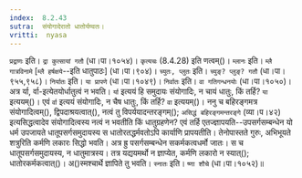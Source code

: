 ```yaml
---
index:  8.2.43
sutra:  संयोगादेरातो धातोर्यण्वतः।
vritti:  nyasa
---
```


`प्रद्राणः` इति। `द्रा कुत्सायां गतौ` (धा।पा।१०५४)। `कृत्यचः` (8.4.28) इति णत्वम्()। `म्लानः` इति। `म्लै गात्रविनामे` [`म्लै हर्षक्षये`--इति धातुपाठः] (धा।पा।९०४)। 
`च्युतः, प्लुतः` इति। `च्युङ्? प्लुङ्? गतौ` (धा।पा।९५५,९५८)। `निर्यातः` इति। `या प्रापणे` (धा।पा।१०४९)। `निर्वातः` इति। `वा गतिगन्धनयोः` (धा।पा।१०५०)। अत्र र्या, र्वा-इत्येतयोर्धातुत्वं न भवति। `र्या` इत्ययं हि समुदायः संयोगादिः, न चायं धातुः, किं तर्हि? `या` इत्ययम्()। एवं `र्वा` इत्ययं संयोगादिः, न चैष धातुः, किं तर्हि? `वा` इत्ययम्()। ननु च बहिरङ्गमत्र संयोगादित्वम्(), द्विपदाश्रयत्वात्(), नत्वं तु विपर्ययादन्तरङ्गम्(); `असिद्धं बहिरङ्गमन्तरङ्गे` (व्या।प।४२) इत्यसिद्धत्वादेव संयोगादित्वस्य नत्वं न भवतीति किं धातुग्रहणेन? एवं तर्हि एतज्ज्ञापयति--उपसर्गसम्बन्धेन यो धर्म उपजायते धातूपसर्गसमुदायस्य स धातोरतद्धर्मवतोऽपि कार्याणि प्रापयतीति। तेनोपास्तते गुरुः, अभिभूयते शत्रुरिति कर्मणि लकारः सिद्धो भवति। अत्र ह्रु पसर्गसम्बन्धेन सकर्मकत्वधर्मो जातः। स च धातूपसर्गसमुदायस्य, न धातुमात्रस्य। तत्र यद्ययमर्थो न ज्ञाप्येत, कर्मणि लकारो न स्यात्(); धातोरकर्मकत्वात्()। अ()स्मश्चार्थे ज्ञापिते तु भवति। `स्नातः` इति। `ष्णा शौचे` (धा।पा।१०५२)॥
